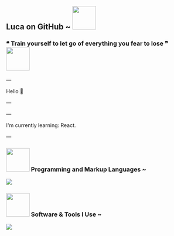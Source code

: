 <h2>
  Luca on GitHub ~
  <img src="https://github.com/Squidnugget77/Squidnugget77/assets/101853174/bb165307-6543-4d3e-8cf7-a9c66760edec" width="64px" />
</h2>
<h3>❝ Train yourself to let go of everything you fear to lose ❞
<img src="https://github.com/Squidnugget77/Squidnugget77/assets/101853174/0f683400-0036-4dde-8e09-3af0c2d8698e" width="64px" />
</h3>

<p>—</p> Hello 👋
<p>—</p> 
<p>—</p> I'm currently learning: React.
        
<p>—</p>

<h3>
  <img src="https://github.com/Squidnugget77/Squidnugget77/assets/101853174/98e36543-f115-46d8-8bad-b9191ca15564" width="64px" />
  Programming and Markup Languages ~
</h3>
  <p>
    <a href="https://github.com/Squidnugget77">
      <img src="https://skillicons.dev/icons?i=python,javascript,nodejs,html,css,swift&perline=12"/>
    </a>
  </p>
  
  <h3>
    <img src="https://github.com/Squidnugget77/Squidnugget77/assets/101853174/3f7969a9-764f-4399-b360-bb65edc979aa" width="64px" />
    Software & Tools I Use ~
  </h3>
  <p>
    <a href="https://github.com/Squidnugget77">
    <img src="https://skillicons.dev/icons?i=vscode,docker,git,webstorm,pycharm,ubuntu" />
  </a>
  </p>

 <!-- <h3>
    Recent Projects ~
     <img src="https://github.com/Squidnugget77/Squidnugget77/assets/101853174/f0dbeb30-ec67-4fac-814d-b52dbde362e9" width="64px" />
  </h3>
    <p align="left">
      <a href="https://github.com/Squidnugget77/squidnugget77.github.io">
        <img src="https://readme-stats-job4fi7g8-xero-dev.vercel.app/api/pin/?username=Squidnugget77&repo=squidnugget77.github.io&theme=github_dark&hide_border=true&bg_color=11151C" />
      </a>
      <a href="https://github.com/Squidnugget77/assistant-duck">
        <img src="https://readme-stats-job4fi7g8-xero-dev.vercel.app/api/pin/?username=Squidnugget77&repo=assistant-duck&theme=github_dark&hide_border=true&bg_color=11151C" />
      </a>
    </p>
    
  <h3>
    <img src="https://github.com/Squidnugget77/Squidnugget77/assets/101853174/5e45e348-ffff-46a6-b87a-0fd6d9270210" width="64px" />
    GitHub Statistics ~
  </h3>
  <p align="left">
    <a href="https://github.com/Squidnugget77">
      <img src="https://readme-stats-job4fi7g8-xero-dev.vercel.app/api?username=Squidnugget77&card_width=440&theme=github_dark&show_icons=true&hide_border=true&bg_color=11151C" />
    </a>
    <a href="https://github.com/Squidnugget77">
      <img src="https://readme-stats-job4fi7g8-xero-dev.vercel.app/api/top-langs/?username=Squidnugget77&layout=compact&langs_count=8&theme=github_dark&hide_border=true&bg_color=11151C" />
    </a>
  </p>
--!>
